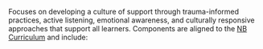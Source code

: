 Focuses on developing a culture of support through trauma-informed practices, active listening, emotional awareness, and culturally responsive approaches that support all learners. Components are aligned to the [NB Curriculum](https://curriculum.nbed.ca/) and include:
